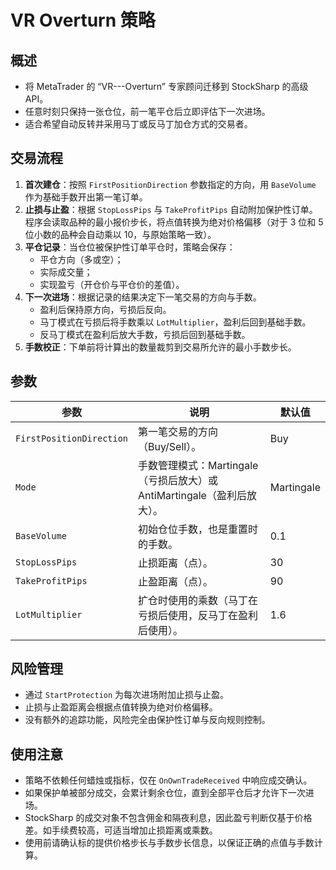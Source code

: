 # VR Overturn 策略

## 概述
- 将 MetaTrader 的 “VR---Overturn” 专家顾问迁移到 StockSharp 的高级 API。
- 任意时刻只保持一张仓位，前一笔平仓后立即评估下一次进场。
- 适合希望自动反转并采用马丁或反马丁加仓方式的交易者。

## 交易流程
1. **首次建仓**：按照 `FirstPositionDirection` 参数指定的方向，用 `BaseVolume` 作为基础手数开出第一笔订单。
2. **止损与止盈**：根据 `StopLossPips` 与 `TakeProfitPips` 自动附加保护性订单。程序会读取品种的最小报价步长，将点值转换为绝对价格偏移（对于 3 位和 5 位小数的品种会自动乘以 10，与原始策略一致）。
3. **平仓记录**：当仓位被保护性订单平仓时，策略会保存：
   - 平仓方向（多或空）；
   - 实际成交量；
   - 实现盈亏（开仓价与平仓价的差值）。
4. **下一次进场**：根据记录的结果决定下一笔交易的方向与手数。
   - 盈利后保持原方向，亏损后反向。
   - 马丁模式在亏损后将手数乘以 `LotMultiplier`，盈利后回到基础手数。
   - 反马丁模式在盈利后放大手数，亏损后回到基础手数。
5. **手数校正**：下单前将计算出的数量裁剪到交易所允许的最小手数步长。

## 参数
| 参数 | 说明 | 默认值 |
|------|------|--------|
| `FirstPositionDirection` | 第一笔交易的方向（Buy/Sell）。 | Buy |
| `Mode` | 手数管理模式：Martingale（亏损后放大）或 AntiMartingale（盈利后放大）。 | Martingale |
| `BaseVolume` | 初始仓位手数，也是重置时的手数。 | 0.1 |
| `StopLossPips` | 止损距离（点）。 | 30 |
| `TakeProfitPips` | 止盈距离（点）。 | 90 |
| `LotMultiplier` | 扩仓时使用的乘数（马丁在亏损后使用，反马丁在盈利后使用）。 | 1.6 |

## 风险管理
- 通过 `StartProtection` 为每次进场附加止损与止盈。
- 止损与止盈距离会根据点值转换为绝对价格偏移。
- 没有额外的追踪功能，风险完全由保护性订单与反向规则控制。

## 使用注意
- 策略不依赖任何蜡烛或指标，仅在 `OnOwnTradeReceived` 中响应成交确认。
- 如果保护单被部分成交，会累计剩余仓位，直到全部平仓后才允许下一次进场。
- StockSharp 的成交对象不包含佣金和隔夜利息，因此盈亏判断仅基于价格差。如手续费较高，可适当增加止损距离或乘数。
- 使用前请确认标的提供价格步长与手数步长信息，以保证正确的点值与手数计算。
